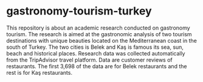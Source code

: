 # gastronomy-tourism-turkey
This repository is about an academic research conducted on gastronomy tourism.
The research is aimed at the gastronomic analysis of two tourism destinations with unique beauties located on the Mediterranean coast in the south of Turkey.
The two cities is Belek and Kaş is famous its sea, sun, beach and historical places.
Research data was collected automatically from the TripAdvisor travel platform. Data are customer reviews of restaurants. The first 3,698 of the data are for Belek restaurants and the rest is for Kaş restaurants.
